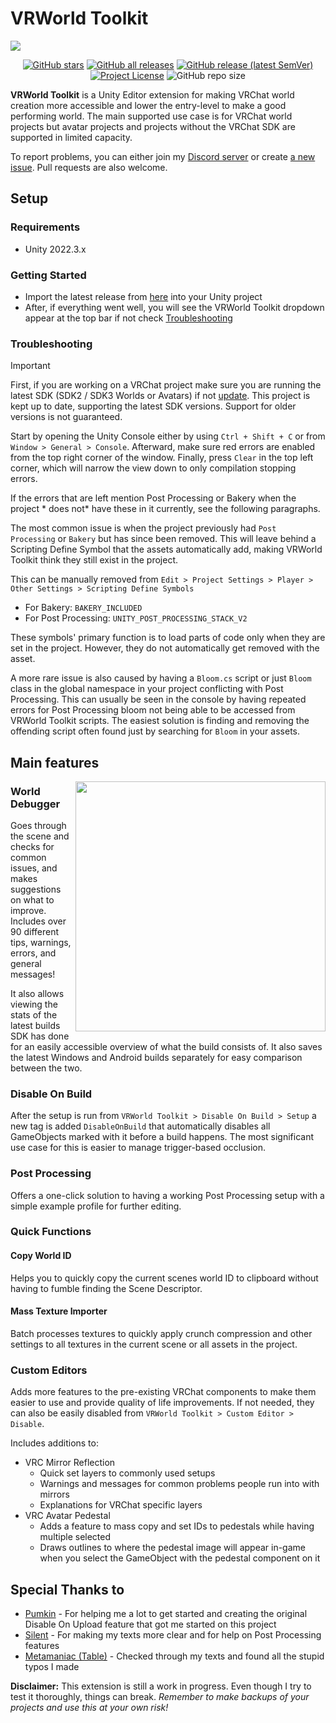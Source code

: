 # VRWorld Toolkit

<img src="https://github.com/oneVR/VRWorldToolkit/assets/4764355/0672bef5-0aa4-42b4-b388-1a47bc1ba998">

<div align="center">

[![GitHub stars](https://img.shields.io/github/stars/oneVR/VRWorldToolkit?style=for-the-badge)](https://github.com/oneVR/VRWorldToolkit/stargazers)
[![GitHub all releases](https://img.shields.io/github/downloads/oneVR/VRWorldToolkit/total?style=for-the-badge)](https://github.com/oneVR/VRWorldToolkit/releases)
[![GitHub release (latest SemVer)](https://img.shields.io/github/v/release/oneVR/VRWorldToolkit?sort=semver&style=for-the-badge)](https://github.com/oneVR/VRWorldToolkit/releases/latest)
[![Project License](https://img.shields.io/badge/license-MIT-brightgreen?style=for-the-badge)](https://github.com/oneVR/VRWorldToolkit/blob/master/LICENSE)
![GitHub repo size](https://img.shields.io/github/repo-size/oneVR/VRWorldToolkit?style=for-the-badge)

</div>

**VRWorld Toolkit** is a Unity Editor extension for making VRChat world creation more accessible and lower the entry-level to make a good performing world. The main supported use case is for VRChat world projects but avatar projects and projects without the VRChat SDK are supported in limited capacity.

To report problems, you can either join my [Discord server](https://discord.com/invite/FCm28DM) or create [a new issue](https://github.com/oneVR/VRWorldToolkit/issues/new/choose). Pull requests are also welcome.

## Setup

### Requirements
* Unity 2022.3.x

### Getting Started
* Import the latest release from [here](https://github.com/oneVR/VRWorldToolkit/releases) into your Unity project
*  After, if everything went well, you will see the VRWorld Toolkit dropdown appear at the top bar if not check [Troubleshooting](#troubleshooting)

### Troubleshooting
> [!IMPORTANT]  
> First, if you are working on a VRChat project make sure you are running the latest SDK (SDK2 / SDK3 Worlds or Avatars) if not [update](https://creators.vrchat.com/sdk/updating-the-sdk/). This project is kept up to date, supporting the latest SDK versions. Support for older versions is not guaranteed.

Start by opening the Unity Console either by using `Ctrl + Shift + C` or from `Window > General > Console`. Afterward, make sure red errors are enabled from the top right corner of the window. Finally, press `Clear` in the top left corner, which will narrow the view down to only compilation stopping errors.

If the errors that are left mention Post Processing or Bakery when the project * does not* have these in it currently, see the following paragraphs.

The most common issue is when the project previously had `Post Processing` or `Bakery` but has since been removed. This will leave behind a Scripting Define Symbol that the assets automatically add, making VRWorld Toolkit think they still exist in the project.

This can be manually removed from `Edit > Project Settings > Player > Other Settings > Scripting Define Symbols`

* For Bakery: `BAKERY_INCLUDED`
* For Post Processing: `UNITY_POST_PROCESSING_STACK_V2`

These symbols' primary function is to load parts of code only when they are set in the project. However, they do not automatically get removed with the asset.

A more rare issue is also caused by having a `Bloom.cs` script or just `Bloom` class in the global namespace in your project conflicting with Post Processing. This can usually be seen in the console by having repeated errors for Post Processing bloom not being able to be accessed from VRWorld Toolkit scripts. The easiest solution is finding and removing the offending script often found just by searching for `Bloom` in your assets.

## Main features

<img align="right" width="400" margin="20" src="https://github.com/oneVR/VRWorldToolkit/assets/4764355/52c0c25c-c3e9-4b73-8e88-b4e10c884040">

### World Debugger
Goes through the scene and checks for common issues, and makes suggestions on what to improve. Includes over 90 different tips, warnings, errors, and general messages!

It also allows viewing the stats of the latest builds SDK has done for an easily accessible overview of what the build consists of. It also saves the latest Windows and Android builds separately for easy comparison between the two.

### Disable On Build
After the setup is run from `VRWorld Toolkit > Disable On Build > Setup` a new tag is added `DisableOnBuild` that automatically disables all GameObjects marked with it before a build happens. The most significant use case for this is easier to manage trigger-based occlusion.

### Post Processing
Offers a one-click solution to having a working Post Processing setup with a simple example profile for further editing.

### Quick Functions

#### Copy World ID
Helps you to quickly copy the current scenes world ID to clipboard without having to fumble finding the Scene Descriptor.

#### Mass Texture Importer
Batch processes textures to quickly apply crunch compression and other settings to all textures in the current scene or all assets in the project.

### Custom Editors
Adds more features to the pre-existing VRChat components to make them easier to use and provide quality of life improvements. If not needed, they can also be easily disabled from `VRWorld Toolkit > Custom Editor > Disable`.

Includes additions to:

* VRC Mirror Reflection
  * Quick set layers to commonly used setups
  * Warnings and messages for common problems people run into with mirrors
  * Explanations for VRChat specific layers
* VRC Avatar Pedestal
  * Adds a feature to mass copy and set IDs to pedestals while having multiple selected
  * Draws outlines to where the pedestal image will appear in-game when you select the GameObject with the pedestal component on it

## Special Thanks to

* [Pumkin](https://github.com/rurre/PumkinsAvatarTools) - For helping me a lot to get started and creating the original Disable On Upload feature that got me started on this project
* [Silent](http://s-ilent.gitlab.io/index.html) - For making my texts more clear and for help on Post Processing features
* [Metamaniac (Table)](https://twitter.com/Metamensa) - Checked through my texts and found all the stupid typos I made

**Disclaimer:** This extension is still a work in progress. Even though I try to test it thoroughly, things can break. *Remember to make backups of your projects and use this at your own risk!*
